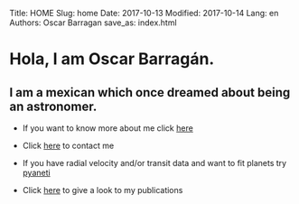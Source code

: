 Title: HOME
Slug: home
Date: 2017-10-13
Modified: 2017-10-14
Lang: en
Authors: Oscar Barragan
save_as: index.html

# Hola, I am Oscar Barragán.

## I am a mexican which once dreamed about being an astronomer.

* If you want to know more about me click [here](about)

* Click [here](contact) to contact me

* If you have radial velocity and/or transit data and want to fit planets try [pyaneti](https://github.com/oscaribv/pyaneti)

* Click [here](https://goo.gl/WkMsqE) to give a look to my publications
